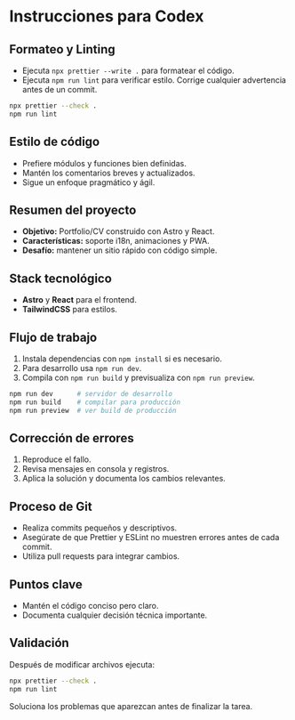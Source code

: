 # Instrucciones para Codex

## Formateo y Linting

- Ejecuta `npx prettier --write .` para formatear el código.
- Ejecuta `npm run lint` para verificar estilo. Corrige cualquier advertencia antes de un commit.

```bash
npx prettier --check .
npm run lint
```

## Estilo de código

- Prefiere módulos y funciones bien definidas.
- Mantén los comentarios breves y actualizados.
- Sigue un enfoque pragmático y ágil.

## Resumen del proyecto

- **Objetivo:** Portfolio/CV construido con Astro y React.
- **Características:** soporte i18n, animaciones y PWA.
- **Desafío:** mantener un sitio rápido con código simple.

## Stack tecnológico

- **Astro** y **React** para el frontend.
- **TailwindCSS** para estilos.

## Flujo de trabajo

1. Instala dependencias con `npm install` si es necesario.
2. Para desarrollo usa `npm run dev`.
3. Compila con `npm run build` y previsualiza con `npm run preview`.

```bash
npm run dev      # servidor de desarrollo
npm run build    # compilar para producción
npm run preview  # ver build de producción
```

## Corrección de errores

1. Reproduce el fallo.
2. Revisa mensajes en consola y registros.
3. Aplica la solución y documenta los cambios relevantes.

## Proceso de Git

- Realiza commits pequeños y descriptivos.
- Asegúrate de que Prettier y ESLint no muestren errores antes de cada commit.
- Utiliza pull requests para integrar cambios.

## Puntos clave

- Mantén el código conciso pero claro.
- Documenta cualquier decisión técnica importante.

## Validación

Después de modificar archivos ejecuta:

```bash
npx prettier --check .
npm run lint
```

Soluciona los problemas que aparezcan antes de finalizar la tarea.

